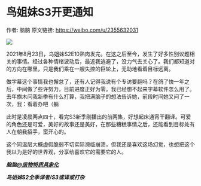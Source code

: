 # 鸟姐妹S3开更通知

作者: 脑脑
原文链接: https://weibo.com/u/2355632031

![](/image/鸟姐妹S3开更通知.webp)

2021年8月23日，鸟姐妹S2E10熟肉发完。在这之后至今，发生了好多性别议题相关的事情。经过各种情绪波动后，最近我逃避了，没力气去关心了。我们都知道对的方向在哪里，只是我们乘在一艘失控的巨轮上，无助地看着目标远离。

做字幕这个事情我也懈怠了，还有人记得我说有个专访要翻吗？在鸽了快一年之后，中间做了些许努力，目前进度正好为零。我已经想不起来字幕软件怎么用了。去年旗木问我新季有什么打算，我把满脑子的想法告诉她，前段时间她又问了一次，我：看着办吧（躺

此时是凌晨两点四十，看完S3新季刚播出的前两集，好想起床通宵干翻译。可爱的角色还是可爱，美好的故事还是美好，在那些糟糕事情之后，还能看到目标处有人在朝我招手，蛮开心的。

这个同温层大概虚假脆弱不切实际濒临崩溃，但我还是喜欢这场幻觉，也想把这个我以为是好的世界观，分享给喜欢它的需要它的人。

***脑脑[@废物特质具象化](https://weibo.com/n/%E5%BA%9F%E7%89%A9%E7%89%B9%E8%B4%A8%E5%85%B7%E8%B1%A1%E5%8C%96)***

***鸟姐妹S2全季译者/S3或译或打杂***